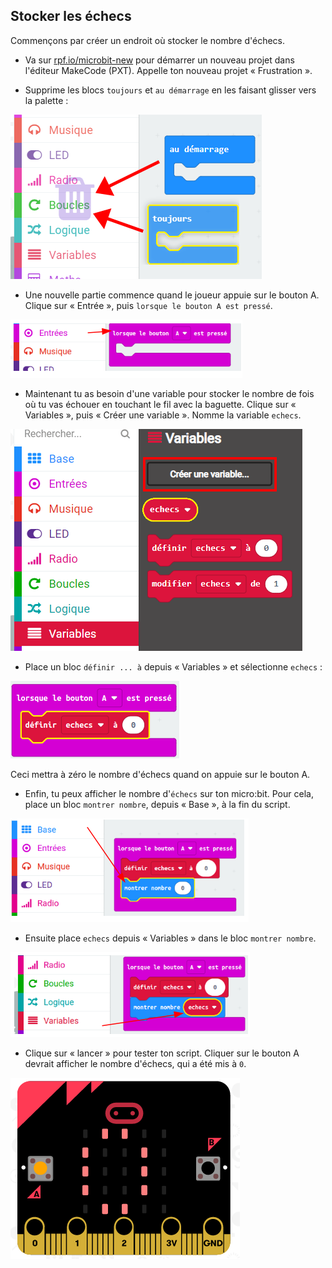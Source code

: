 ## Stocker les échecs

Commençons par créer un endroit où stocker le nombre d'échecs.

+ Va sur <a href="https://rpf.io/microbit-new" target="_blank">rpf.io/microbit-new</a> pour démarrer un nouveau projet dans l'éditeur MakeCode (PXT). Appelle ton nouveau projet « Frustration ».

+ Supprime les blocs `toujours` et `au démarrage` en les faisant glisser vers la palette :

![capture d'écran](images/frustration-bin.png)

+ Une nouvelle partie commence quand le joueur appuie sur le bouton A. Clique sur « Entrée », puis `lorsque le bouton A est pressé`.

![capture d’écran](images/frustration-onPressA.png)

+ Maintenant tu as besoin d'une variable pour stocker le nombre de fois où tu vas échouer en touchant le fil avec la baguette. Clique sur « Variables », puis « Créer une variable ». Nomme la variable `echecs`.

![capture d'écran](images/frustration-variable.png)

+ Place un bloc `définir ... à` depuis « Variables » et sélectionne `echecs` :

![capture d'écran](images/frustration-fails.png)

Ceci mettra à zéro le nombre d'échecs quand on appuie sur le bouton A.

+ Enfin, tu peux afficher le nombre d'`échecs` sur ton micro:bit. Pour cela, place un bloc `montrer nombre`, depuis « Base », à la fin du script.

![capture d'écran](images/frustration-show.png)

+ Ensuite place `echecs` depuis « Variables » dans le bloc `montrer nombre`.

![capture d'écran](images/frustration-show-fails.png)

+ Clique sur « lancer » pour tester ton script. Cliquer sur le bouton A devrait afficher le nombre d'échecs, qui a été mis à `0`.

![capture d'écran](images/frustration-fails-test.png)